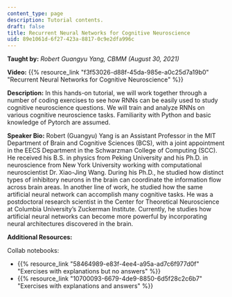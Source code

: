 ```yaml
---
content_type: page
description: Tutorial contents.
draft: false
title: Recurrent Neural Networks for Cognitive Neuroscience
uid: 89e1061d-6f27-423a-8817-0c9e2dfa996c
---
```

**Taught by:** *Robert Guangyu Yang, CBMM (August 30, 2021)*

**Video:** {{% resource_link "f3f53026-d88f-45da-985e-a0c25d7a19b0" "Recurrent Neural Networks for Cognitive Neuroscience" %}}

**Description:** In this hands-on tutorial, we will work together through a number of coding exercises to see how RNNs can be easily used to study cognitive neuroscience questions. We will train and analyze RNNs on various cognitive neuroscience tasks. Familiarity with Python and basic knowledge of Pytorch are assumed.

**Speaker Bio:** Robert (Guangyu) Yang is an Assistant Professor in the MIT Department of Brain and Cognitive Sciences (BCS), with a joint appointment in the EECS Department in the Schwarzman College of Computing (SCC). He received his B.S. in physics from Peking University and his Ph.D. in neuroscience from New York University working with computational neuroscientist Dr. Xiao-Jing Wang. During his Ph.D., he studied how distinct types of inhibitory neurons in the brain can coordinate the information flow across brain areas. In another line of work, he studied how the same artificial neural network can accomplish many cognitive tasks. He was a postdoctoral research scientist in the Center for Theoretical Neuroscience at Columbia University’s Zuckerman Institute. Currently, he studies how artificial neural networks can become more powerful by incorporating neural architectures discovered in the brain.

**Additional Resources:**

Collab notebooks:

- {{% resource_link "58464989-e83f-4ee4-a95a-ad7c6f977d0f" "Exercises with explanations but no answers" %}}
- {{% resource_link "10700093-6679-4de9-8850-6d5f28c2c6b7" "Exercises with explanations and answers" %}}